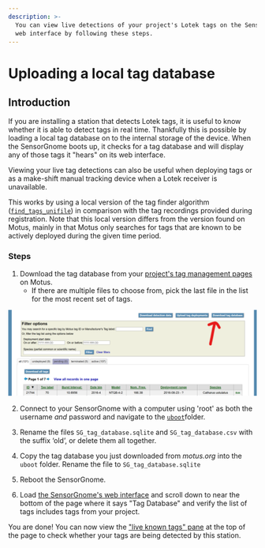 ```yaml
---
description: >-
  You can view live detections of your project's Lotek tags on the SensorGnomes
  web interface by following these steps.
---
```


# Uploading a local tag database

## Introduction

If you are installing a station that detects Lotek tags, it is useful to know whether it is able to detect tags in real time. Thankfully this is possible by loading a local tag database on to the internal storage of the device. When the SensorGnome boots up, it checks for a tag database and will display any of those tags it "hears" on its web interface. 

Viewing your live tag detections can also be useful when deploying tags or as a make-shift manual tracking device when a Lotek receiver is unavailable.

This works by using a local version of the tag finder algorithm \([`find_tags_unifile`](https://github.com/MotusWTS/find_tags)\) in comparison with the tag recordings provided during registration. Note that this local version differs from the version found on Motus, mainly in that Motus only searches for tags that are known to be actively deployed during the given time period.

### Steps

1. Download the tag database from your [project's tag management pages ](http://motus.org/data/project/tags)on Motus.  
   * If there are multiple files to choose from, pick the last file in the list for the most recent set of tags.

![](../.gitbook/assets/download-tag-database.png)



2. Connect to your SensorGnome with a computer using 'root' as both the username _and_ password and navigate to the [`uboot`](https://docs.motus.org/sensorgnome/appendix/cheatsheet#uboot-folder-configuration-files)folder.

3. Rename the files `SG_tag_database.sqlite` and `SG_tag_database.csv` with the suffix ‘old’, or delete them all together.

4. Copy the tag database you just downloaded from _motus.org_ into the `uboot` folder. Rename the file to `SG_tag_database.sqlite`

5. Reboot the SensorGnome.

6. Load [the SensorGnome's web interface](../webinterface.md) and scroll down to near the bottom of the page where it says "Tag Database" and verify the list of tags includes tags from your project.

You are done! You can now view the ["live known tags" pane](../webinterface.md#pulses-and-tags-pane) at the top of the page to check whether your tags are being detected by this station.

